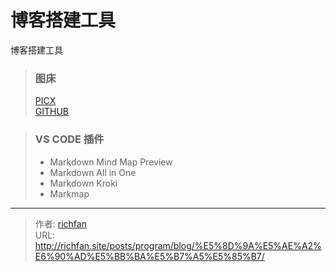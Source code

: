 # 博客搭建工具


博客搭建工具

<!--more-->


> ### 图床
> [PICX](https://picx.xpoet.cn/)  
> [GITHUB](https://github.com/)

> ### VS CODE 插件
> - Markdown Mind Map Preview
> - Markdown All in One
> - Markdown Kroki
> - Markmap


---

> 作者: [richfan](https://richfan.site/)  
> URL: http://richfan.site/posts/program/blog/%E5%8D%9A%E5%AE%A2%E6%90%AD%E5%BB%BA%E5%B7%A5%E5%85%B7/  

